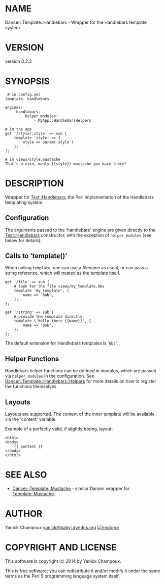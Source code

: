 # NAME

Dancer::Template::Handlebars - Wrapper for the Handlebars template system

# VERSION

version 0.2.2

# SYNOPSIS

     # in config.yml
    template: handlebars

    engines:
         handlebars:
             helper_modules:
                 - MyApp::HandlebarsHelpers

    # in the app
    get '/style/:style' => sub {
        template 'style' => {
            style => param('style')
        };
    };

    # in views/style.mustache
    That's a nice, manly {{style}} mustache you have there!

# DESCRIPTION

Wrapper for [Text::Handlebars](https://metacpan.org/pod/Text::Handlebars), the Perl implementation of the Handlebars
templating system.

## Configuration

The arguments passed to the 'handlebars' engine are given directly to the
[Text::Handlebars](https://metacpan.org/pod/Text::Handlebars) constructor, 
with the exception of `helper_modules` (see below for details).

## Calls to 'template()'

When calling `template`, one can use a filename as usual, or can pass a 
string reference, which will treated as the template itself.

    get '/file' => sub {
        # look for the file views/my_template.hbs
        template 'my_template', {
            name => 'Bob',
        };
    };

    get '/string' => sub {
        # provide the template directly
        template \'hello there {{name}}', {
            name => 'Bob',
        };
    };

The default extension for Handlebars templates is '`hbs`'.

## Helper Functions

Handlebars helper functions can be defined in modules, which are
passed via `helper_modules` in the configuration. See
[Dancer::Template::Handlebars::Helpers](https://metacpan.org/pod/Dancer::Template::Handlebars::Helpers) for more details on how to register
the functions themselves.

## Layouts

Layouts are supported. The content of the inner template will
be available via the 'content' variable. 

Example of a perfectly valid, if slightly boring, layout:

    <html>
    <body>
        {{ content }}
    </body>
    </html>

# SEE ALSO

- [Dancer::Template::Mustache](https://metacpan.org/pod/Dancer::Template::Mustache) - similar Dancer wrapper for [Template::Mustache](https://metacpan.org/pod/Template::Mustache).

# AUTHOR

Yanick Champoux <yanick@babyl.dyndns.org> [![endorse](http://api.coderwall.com/yanick/endorsecount.png)](http://coderwall.com/yanick)

# COPYRIGHT AND LICENSE

This software is copyright (c) 2014 by Yanick Champoux.

This is free software; you can redistribute it and/or modify it under
the same terms as the Perl 5 programming language system itself.
